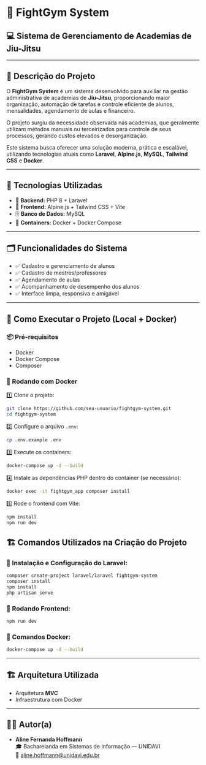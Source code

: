 
# 🥋 FightGym System

## 💻 Sistema de Gerenciamento de Academias de Jiu-Jitsu

---

## 📄 Descrição do Projeto

O **FightGym System** é um sistema desenvolvido para auxiliar na gestão administrativa de academias de **Jiu-Jitsu**, proporcionando maior organização, automação de tarefas e controle eficiente de alunos, mensalidades, agendamento de aulas e financeiro.

O projeto surgiu da necessidade observada nas academias, que geralmente utilizam métodos manuais ou terceirizados para controle de seus processos, gerando custos elevados e desorganização.  

Este sistema busca oferecer uma solução moderna, prática e escalável, utilizando tecnologias atuais como **Laravel**, **Alpine.js**, **MySQL**, **Tailwind CSS** e **Docker**.

---

## 🚀 Tecnologias Utilizadas

- 🧠 **Backend:** PHP 8 + Laravel
- 🎨 **Frontend:** Alpine.js + Tailwind CSS + Vite
- 🗄️ **Banco de Dados:** MySQL
- 🐳 **Containers:** Docker + Docker Compose

---

## 🗂️ Funcionalidades do Sistema

- ✅ Cadastro e gerenciamento de alunos
- ✅ Cadastro de mestres/professores
- ✅ Agendamento de aulas
- ✅ Acompanhamento de desempenho dos alunos
- ✅ Interface limpa, responsiva e amigável

---

## 🔧 Como Executar o Projeto (Local + Docker)

### 📦 Pré-requisitos

- Docker
- Docker Compose
- Composer

### 🐳 Rodando com Docker

1️⃣ Clone o projeto:

```bash
git clone https://github.com/seu-usuario/fightgym-system.git
cd fightgym-system
```

2️⃣ Configure o arquivo `.env`:

```bash
cp .env.example .env
```

3️⃣ Execute os containers:

```bash
docker-compose up -d --build
```

4️⃣ Instale as dependências PHP dentro do container (se necessário):

```bash
docker exec -it fightgym_app composer install
```

5️⃣ Rode o frontend com Vite:

```bash
npm install
npm run dev
```

## 🏗️ Comandos Utilizados na Criação do Projeto

### 📌 Instalação e Configuração do Laravel:

```bash
composer create-project laravel/laravel fightgym-system
composer install
npm install
php artisan serve
```

### 📌 Rodando Frontend:

```bash
npm run dev
```

### 📌 Comandos Docker:

```bash
docker-compose up -d --build
```
---

## 🏗️ Arquitetura Utilizada

- Arquitetura **MVC**
- Infraestrutura com Docker

---

## 👩‍💻 Autor(a)

- **Aline Fernanda Hoffmann**  
🎓 Bacharelanda em Sistemas de Informação — UNIDAVI  
📧 aline.hoffmann@unidavi.edu.br